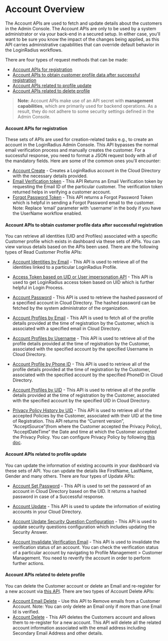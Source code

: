 
# Account Overview

The Account APIs are used to fetch and update details about the customers in the Admin Console. The Account APIs are only to be used by a system administrator or via your back-end in a secured setup. In either case, you'll want to be sure you know the impact of the changes being applied, as this API carries administrative capabilities that can override default behavior in the LoginRadius workflows.

There are four types of request methods that can be made:

- [Account APIs for registration](#accountapisforregistration0)
- [Account APIs to obtain customer profile data after successful registration](#accountapistoobtaincustomerprofiledataaftersuccessfulregistration1)
- [Account APIs related to profile update](#accountapisrelatedtoprofileupdate2)
- [Account APIs related to delete profile](#accountapisrelatedtodeleteprofile3)

> **Note:** Account APIs make use of an API secret with **management capabilities**, which are primarily used for backend operations. As a result, they do not adhere to some security settings defined in the Admin Console.

#### Account APIs for registration

These sets of APIs are used for creation-related tasks e.g., to create an account in the LoginRadius Admin Console. This API bypasses the normal email verification process and manually creates the customer. For a successful response, you need to format a JSON request body with all of the mandatory fields. Here are some of the common ones you'll encounter:



- [Account Create](/api/v2/customer-identity-api/account/account-create) - Creates a LoginRadius account in the Cloud Directory with the necessary details provided. 
- [Email Verification token](/api/v2/customer-identity-api/account/get-email-verification-token) - This API Returns an Email Verification token by requesting the Email ID of the particular customer. The verification token returned helps in verifying a customer account.
- [Forgot Password Token](/api/v2/customer-identity-api/account/get-forgot-password-token) - This API returns a Forgot Password Token which is helpful in sending a Forgot Password email to the customer. Note: Replace ‘email’ parameter with ‘username’ in the body if you have the UserName workflow enabled.


#### Account APIs to obtain customer profile data after successful registration
You can retrieve all identities (UID and Profiles) associated with a specific Customer profile which exists in dashboard via these sets of APIs. You can view various details based on the APIs been used. There are the following types of Read Customer Profile APIs:



- [Account Identities by Email](/api/v2/customer-identity-api/account/account-identities-by-email) - This API is used to retrieve all of the identities linked to a particular LoginRadius Profile.
- [Access Token based on UID or User impersonation API](/api/v2/customer-identity-api/account/account-impersonation-api) - This API is used to get LoginRadius access token based on UID which is further helpful in Login Process.

- [Account Password](/api/v2/customer-identity-api/account/account-password) - This API is used to retrieve the hashed password of a specified account in Cloud Directory. The hashed password can be fetched by the system administrator of the organization.

- [Account Profiles by Email](/api/v2/customer-identity-api/account/account-profiles-by-email) - This API is used to fetch all of the profile details provided at the time of registration by the Customer, which is associated with a  specified email in Cloud Directory.

- [Account Profiles by Username](/api/v2/customer-identity-api/account/account-profiles-by-user-name) - This API is used to retrieve all of the profile details provided at the time of registration by the Customer, associated with the specified account by the specified Username in Cloud Directory.

- [Account Profile by Phone ID](/api/v2/customer-identity-api/account/account-profiles-by-phone-id) - This API is used to retrieve all of the profile details provided at the time of registration by the Customer, associated with the specified account by the specified PhoneID in Cloud Directory.

- [Account Profiles by UID](/api/v2/customer-identity-api/account/account-profiles-by-uid) - This API is used to retrieve all of the profile details provided at the time of registration by the Customer, associated with the specified account by the specified UID in Cloud Directory.


- [Privacy Policy History by UID](/api/v2/customer-identity-api/account/privacy-policy-history-by-uid) - This API is used to retrieve all of the accepted Policies by the Customer, associated with their UID at the time of Registration. This API returns the “Current version”, “AcceptSource”(from where the Customer accepted the Privacy Policy), “AcceptDateTime” the Date and time at which the Customer accepted the Privacy Policy. You can configure Privacy Policy by following [this doc](/api/v2/dashboard/data-governance/privacy-policy).



#### Account APIs related to profile update
You can update the information of existing accounts in your dashboard via these sets of API. You can update the details like FirstName, LastName, Gender and many others. There are  four types of Update APIs:

- [Account Set Password](/api/v2/customer-identity-api/account/account-set-password) - This API is used to set the password of an account in Cloud Directory based on the UID. It returns a hashed password in case of a Successful response.
- [Account Update](/api/v2/customer-identity-api/account/account-update) - This API is used to update the information of existing accounts in your Cloud Directory. 

- [Account Update Security Question Configuration](/api/v2/customer-identity-api/account/account-update-security-question) - This API is used to update security questions configuration which includes updating the Security Answer.

- [Account Invalidate Verification Email](/api/v2/customer-identity-api/account/account-invalidate-verification-email) - This API is used to invalidate the verification status of an account. You can check the verification status of a particular account by navigating to Profile Management > Customer Management. You need to reverify the account in order to perform further actions.


#### Account APIs related to delete profile
You can delete the Customer account or delete an Email and re-register for a new account via [this API](/api/v2/customer-identity-api/account/account-delete).
There are two types of Account Delete APIs:

- [Account Email Delete](/api/v2/customer-identity-api/account/account-email-delete) - Use this API to Remove emails from a Customer Account. Note: You can only delete an Email only if more than one Email Id is verified. 
- [Account Delete](/api/v2/customer-identity-api/account/account-delete) - This API deletes the Customers account and allows them to re-register for a new account. This API will delete all the related account information associated with the email address including Secondary Email Address and other details.